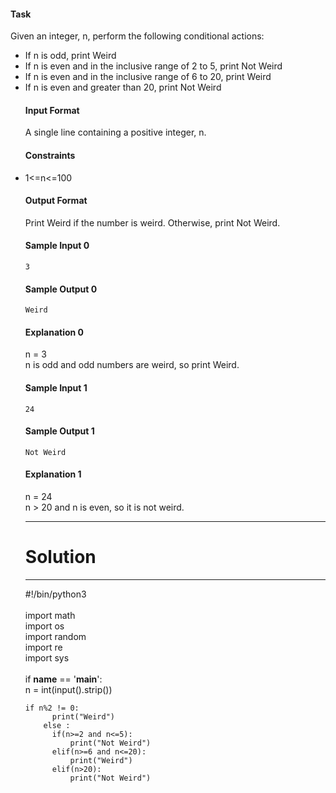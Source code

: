 #### Task
<p>Given an integer, n, perform the following conditional actions:
<ul>
  <li>If n is odd, print Weird
  <li>If n is even and in the inclusive range of 2 to 5, print Not Weird
  <li>If n is even and in the inclusive range of 6 to 20, print Weird
  <li>If n is even and greater than 20, print Not Weird
    
#### Input Format
<p>A single line containing a positive integer, n.
  
#### Constraints
<li>1<=n<=100
  
#### Output Format
<p>Print Weird if the number is weird. Otherwise, print Not Weird.
  
#### Sample Input 0
  `3 `
#### Sample Output 0
  `Weird`
#### Explanation 0
  n = 3 <br>
  n is odd and odd numbers are weird, so print Weird.
#### Sample Input 1
  `24 `
#### Sample Output 1
  `Not Weird`
#### Explanation 1
  n = 24<br>
  n > 20 and n is even, so it is not weird.

-------------------------------------------------
  # Solution
-------------------------------------------------
  
#!/bin/python3<br><br>
import math<br>
import os<br>
import random<br>
import re<br>
import sys<br><br>
if __name__ == '__main__':<br>
  n = int(input().strip())
  
``` 
if n%2 != 0:
      print("Weird")
    else :
      if(n>=2 and n<=5):
          print("Not Weird")
      elif(n>=6 and n<=20):
          print("Weird")
      elif(n>20):
          print("Not Weird")
```

